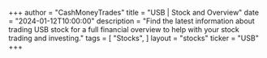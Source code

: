 +++
author = "CashMoneyTrades"
title = "USB | Stock and Overview"
date = "2024-01-12T10:00:00"
description = "Find the latest information about trading USB stock for a full financial overview to help with your stock trading and investing."
tags = [
   "Stocks",
]
layout = "stocks"
ticker = "USB"
+++
